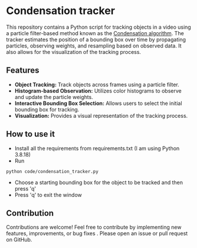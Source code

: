 # Condensation tracker

This repository contains a Python script for tracking objects in a video using a particle filter-based method known as the [Condensation algorithm](http://vision.stanford.edu/teaching/cs231b_spring1415/papers/isard-blake-98.pdf). The tracker estimates the position of a bounding box over time by propagating particles, observing weights, and resampling based on observed data. It also allows for the visualization of the tracking process.

## Features
- **Object Tracking:** Track objects across frames using a particle filter.
- **Histogram-based Observation:** Utilizes color histograms to observe and update the particle weights.
- **Interactive Bounding Box Selection:** Allows users to select the initial bounding box for tracking.
- **Visualization:** Provides a visual representation of the tracking process.

## How to use it
- Install all the requirements from requirements.txt (I am using Python 3.8.18)
- Run 
```
python code/condensation_tracker.py
```
- Choose a starting bounding box for the object to be tracked and then press 'q'
- Press 'q' to exit the window

## Contribution
Contributions are welcome! Feel free to contribute by implementing new features, improvements, or bug fixes . Please open an issue or pull request on GitHub.
